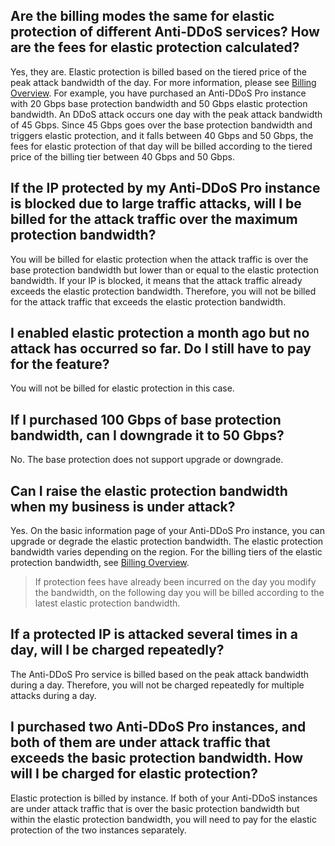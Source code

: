 ﻿## Are the billing modes the same for elastic protection of different Anti-DDoS services? How are the fees for elastic protection calculated?
Yes, they are. Elastic protection is billed based on the tiered price of the peak attack bandwidth of the day. For more information, please see [Billing Overview](https://intl.cloud.tencent.com/document/product/1029/31747).
For example, you have purchased an Anti-DDoS Pro instance with 20 Gbps base protection bandwidth and 50 Gbps elastic protection bandwidth. An DDoS attack occurs one day with the peak attack bandwidth of 45 Gbps. Since 45 Gbps goes over the base protection bandwidth and triggers elastic protection, and it falls between 40 Gbps and 50 Gbps, the fees for elastic protection of that day will be billed according to the tiered price of the billing tier between 40 Gbps and 50 Gbps.

## If the IP protected by my Anti-DDoS Pro instance is blocked due to large traffic attacks, will I be billed for the attack traffic over the maximum protection bandwidth?
You will be billed for elastic protection when the attack traffic is over the base protection bandwidth but lower than or equal to the elastic protection bandwidth. If your IP is blocked, it means that the attack traffic already exceeds the elastic protection bandwidth. Therefore, you will not be billed for the attack traffic that exceeds the elastic protection bandwidth.

## I enabled elastic protection a month ago but no attack has occurred so far. Do I still have to pay for the feature?
You will not be billed for elastic protection in this case.

## If I purchased 100 Gbps of base protection bandwidth, can I downgrade it to 50 Gbps?
No. The base protection does not support upgrade or downgrade.

## Can I raise the elastic protection bandwidth when my business is under attack?
Yes. On the basic information page of your Anti-DDoS Pro instance, you can upgrade or degrade the elastic protection bandwidth. The elastic protection bandwidth varies depending on the region. For the billing tiers of the elastic protection bandwidth, see [Billing Overview](https://intl.cloud.tencent.com/document/product/1029/31747).
>If protection fees have already been incurred on the day you modify the bandwidth, on the following day you will be billed according to the latest elastic protection bandwidth.

## If a protected IP is attacked several times in a day, will I be charged repeatedly?
The Anti-DDoS Pro service is billed based on the peak attack bandwidth during a day. Therefore, you will not be charged repeatedly for multiple attacks during a day.

## I purchased two Anti-DDoS Pro instances, and both of them are under attack traffic that exceeds the basic protection bandwidth. How will I be charged for elastic protection?
Elastic protection is billed by instance. If both of your Anti-DDoS instances are under attack traffic that is over the basic protection bandwidth but within the elastic protection bandwidth, you will need to pay for the elastic protection of the two instances separately.
